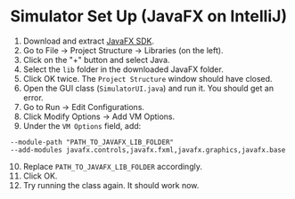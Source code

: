 # Simulator Set Up (JavaFX on IntelliJ)

1. Download and extract [JavaFX SDK](https://gluonhq.com/products/javafx/).
2. Go to File -> Project Structure -> Libraries (on the left).
3. Click on the "+" button and select Java.
4. Select the `lib` folder in the downloaded JavaFX folder. 
5. Click OK twice. The `Project Structure` window should have closed.
6. Open the GUI class (`SimulatorUI.java`) and run it. You should get an error.
7. Go to Run -> Edit Configurations.
8. Click Modify Options -> Add VM Options.
9. Under the `VM Options` field, add:

```
--module-path "PATH_TO_JAVAFX_LIB_FOLDER" 
--add-modules javafx.controls,javafx.fxml,javafx.graphics,javafx.base
```

10. Replace `PATH_TO_JAVAFX_LIB_FOLDER` accordingly.
11. Click OK.
12. Try running the class again. It should work now.

